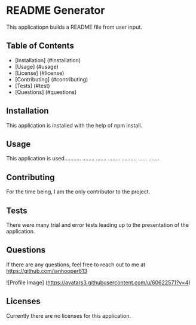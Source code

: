 
  # README Generator

  This applicatiopn builds a README file from user input. 
  ## Table of Contents
  * [Installation] (#installation)
  * [Usage] (#usage)
  * [License] (#license)
  * [Contributing] (#contributing)
  * [Tests] (#test)
  * [Questions] (#questions)
  
  ## Installation
  This application is installed with the help of npm install. 
  ## Usage
  This application is used........... ........ ....... ........ .......... ...... ....... 
  ## Contributing
  For the time being, I am the only contributor to the project. 
  ## Tests
  There were many trial and error tests leading up to the presentation of the application. 
  ## Questions
  If there are any questions, feel free to reach out to me at https://github.com/ianhooper613 

  ![Profile Image] (https://avatars3.githubusercontent.com/u/60622571?v=4)
  ## Licenses
  Currently there are no licenses for this application.
  